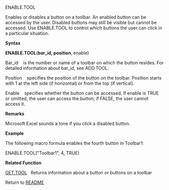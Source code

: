 ENABLE.TOOL

Enables or disables a button on a toolbar. An enabled button can be
accessed by the user. Disabled buttons may still be visible but cannot
be accessed. Use ENABLE.TOOL to control which buttons the user can click
in a particular situation.

**Syntax**

**ENABLE.TOOL**(**bar\_id, position**, enable)

Bar\_id&nbsp;&nbsp;&nbsp;&nbsp;is the number or name of a toolbar on
which the button resides. For detailed information about bar\_id, see
ADD.TOOL.

Position&nbsp;&nbsp;&nbsp;&nbsp;specifies the position of the button on
the toolbar. Position starts with 1 at the left side (if horizontal) or
from the top (if vertical).

Enable&nbsp;&nbsp;&nbsp;&nbsp;specifies whether the button can be
accessed. If enable is TRUE or omitted, the user can access the button;
if FALSE, the user cannot access it.

**Remarks**

Microsoft Excel sounds a tone if you click a disabled button.

**Example**

The following macro formula enables the fourth button in Toolbar1:

ENABLE.TOOL("Toolbar1", 4, TRUE)

**Related Function**

[GET.TOOL](GET.TOOL.md)&nbsp;&nbsp;&nbsp;Returns information about a button or buttons
on a toolbar



Return to [README](README.md)

